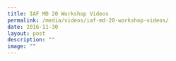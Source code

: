 ```yaml
---
title: IAF MD 20 Workshop Videos
permalink: /media/videos/iaf-md-20-workshop-videos/
date: 2016-11-30
layout: post
description: ""
image: ""
---
```

